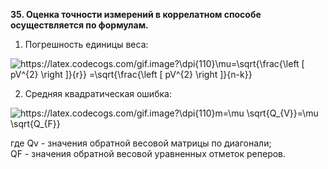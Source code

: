 **35. Оценка точности измерений в коррелатном способе осуществляется по формулам.**

1. Погрешность единицы веса:
 <img src="https://latex.codecogs.com/gif.image?\dpi{110}\mu=\sqrt{\frac{\left&space;[&space;pV^{2}&space;\right&space;]}{r}}&space;=\sqrt{\frac{\left&space;[&space;pV^{2}&space;\right&space;]}{n-k}}" title="https://latex.codecogs.com/gif.image?\dpi{110}\mu=\sqrt{\frac{\left [ pV^{2} \right ]}{r}} =\sqrt{\frac{\left [ pV^{2} \right ]}{n-k}}" />

2. Средняя квадратическая ошибка:
<img src="https://latex.codecogs.com/gif.image?\dpi{110}m=\mu&space;\sqrt{Q_{V}}=\mu&space;\sqrt{Q_{F}}" title="https://latex.codecogs.com/gif.image?\dpi{110}m=\mu \sqrt{Q_{V}}=\mu \sqrt{Q_{F}}" />

где Qv - значения обратной весовой матрицы по диагонали;  
    QF -  значения обратной весовой уравненных отметок реперов.
